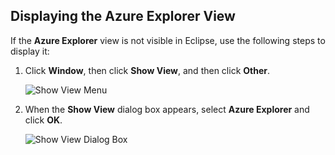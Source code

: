 ## Displaying the Azure Explorer View

If the **Azure Explorer** view is not visible in Eclipse, use the following steps to display it:

1. Click **Window**, then click **Show View**, and then click **Other**.

   ![Show View Menu](./media/azure-toolkit-for-eclipse-show-azure-explorer/show-az-exp-01.png)

2. When the **Show View** dialog box appears, select **Azure Explorer** and click **OK**.

   ![Show View Dialog Box](./media/azure-toolkit-for-eclipse-show-azure-explorer/show-az-exp-02.png)


